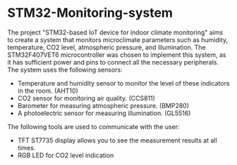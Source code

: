 # STM32-Monitoring-system
The project "STM32-based IoT device for indoor climate monitoring" aims to create a system that monitors microclimate parameters such as humidity, temperature, CO2 level, atmospheric pressure, and illumination.
The STM32F407VET6 microcontroller was chosen to implement this system, as it has sufficient power and pins to connect all the necessary peripherals. The system uses the following sensors:

- Temperature and humidity sensor to monitor the level of these indicators in the room. (AHT10)
- CO2 sensor for monitoring air quality. (CCS811)
- Barometer for measuring atmospheric pressure. (BMP280)
- A photoelectric sensor for measuring illumination. (GL5516)


The following tools are used to communicate with the user:
- TFT ST7735 display allows you to see the measurement results at all times.
- RGB LED for CO2 level indication
